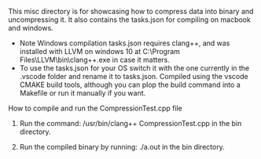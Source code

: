 This misc directory is for showcasing how to compress data into binary and uncompressing it. It also contains the tasks.json for compiling on macbook and windows. 
- Note Windows compilation tasks.json requires clang++, and was installed with LLVM on windows 10 at C:\Program Files\LLVM\bin\clang++.exe in case it matters.
- To use the tasks.json for your OS switch it with the one currently in the .vscode folder and rename it to tasks.json. Compiled using the vscode CMAKE build tools, although you can plop the build command into a Makefile or run it manually if you want. 

How to compile and run the CompressionTest.cpp file

1. Run the command: 
    /usr/bin/clang++ CompressionTest.cpp
in the bin directory.

2. Run the compiled binary by running:
    ./a.out
in the bin directory.